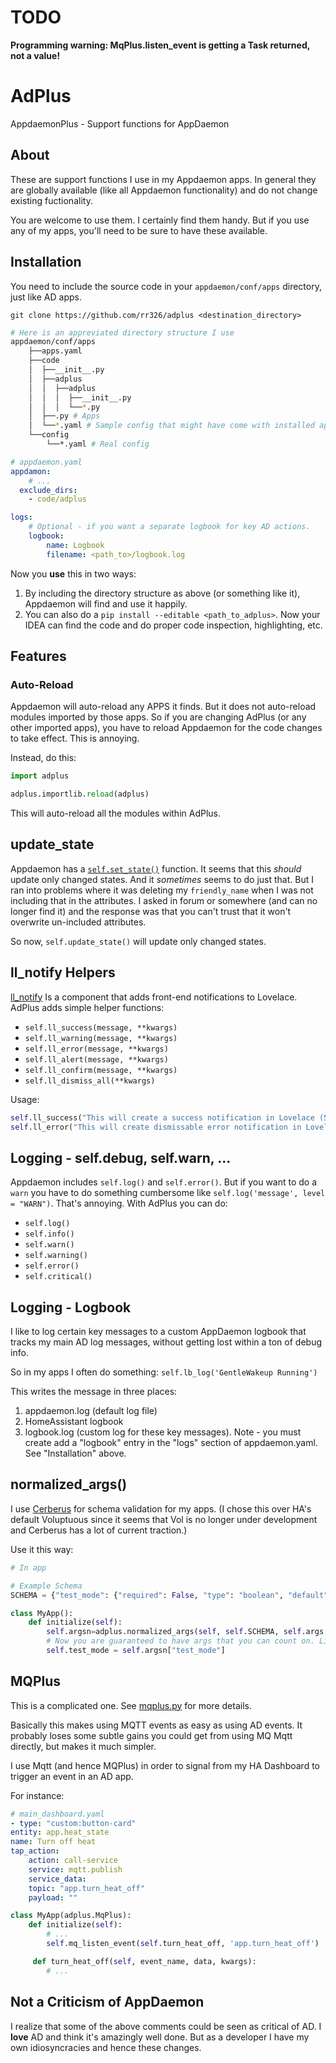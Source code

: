 # TODO
**Programming warning: MqPlus.listen_event is getting a Task returned, not a value!**

# AdPlus
AppdaemonPlus - Support functions for AppDaemon

## About
These are support functions I use in my Appdaemon apps. In general they 
are globally available (like all Appdaemon functionality) and do not change
existing fuctionality.

You are welcome to use them. I certainly find them handy. But if you use any of my apps, you'll need to be sure to have these available.

## Installation
You need to include the source code in your `appdaemon/conf/apps` directory, just like AD apps. 

```
git clone https://github.com/rr326/adplus <destination_directory>
```

```bash
# Here is an appreviated directory structure I use
appdaemon/conf/apps
    ├──apps.yaml
    ├──code
    │  ├──__init__.py
    │  ├──adplus
    │  │  ├──adplus
    │  │  │  ├──__init__.py
    │  │  │  └──*.py
    │  ├──.py # Apps
    │  └──*.yaml # Sample config that might have come with installed apps
    └──config
        └──*.yaml # Real config
```

```yaml
# appdaemon.yaml
appdamon:
    # ...
  exclude_dirs:
    - code/adplus

logs:
    # Optional - if you want a separate logbook for key AD actions.
    logbook:
        name: Logbook
        filename: <path_to>/logbook.log

```

Now you **use** this in two ways:
1. By including the directory structure as above (or something like it), Appdaemon will find and use it happily.
2. You can also do a `pip install --editable <path_to_adplus>`. Now your IDEA can find the code and do proper code inspection, highlighting, etc. 



## Features

### Auto-Reload
Appdaemon will auto-reload any APPS it finds. But it does not auto-reload modules imported by those apps.
So if you are changing AdPlus (or any other imported apps), you have to reload Appdaemon for the code changes
to take effect. This is annoying.

Instead, do this:

```python
import adplus

adplus.importlib.reload(adplus)
```
This will auto-reload all the modules within AdPlus.
## update_state
Appdaemon has a [`self.set_state()`](https://appdaemon.readthedocs.io/en/latest/AD_API_REFERENCE.html#appdaemon.adapi.ADAPI.set_state) function. It seems that this *should* update only changed states. And it *sometimes* seems to do just that. But I ran into problems where it was deleting my `friendly_name` when I was not including that in the attributes. I asked in forum or somewhere (and can no longer find it) and the response was that you can't trust that it won't overwrite un-included attributes.

So now, `self.update_state()` will update only changed states.

## ll_notify Helpers
[ll_notify](https://github.com/rr326/ha_ll_notify) Is a component that adds front-end notifications to Lovelace. AdPlus adds simple helper functions:
* `self.ll_success(message, **kwargs)`
* `self.ll_warning(message, **kwargs)`
* `self.ll_error(message, **kwargs)`
* `self.ll_alert(message, **kwargs)`
* `self.ll_confirm(message, **kwargs)`
* `self.ll_dismiss_all(**kwargs)`

Usage:
```python
self.ll_success("This will create a success notification in Lovelace (5 secs)")
self.ll_error("This will create dismissable error notification in Lovelace", wait=0)
```

## Logging - self.debug, self.warn, ...
Appdaemon includes `self.log()` and `self.error()`. But if you want to do a `warn` you have to do something cumbersome like `self.log('message', level = "WARN")`. That's annoying.  With AdPlus you can do:
* `self.log()`
* `self.info()`
* `self.warn()`
* `self.warning()`
* `self.error()`
* `self.critical()`

## Logging - Logbook
I like to log certain key messages to a custom AppDaemon logbook that tracks my main AD log messages, without getting lost within a ton of debug info.

So in my apps I often do something: `self.lb_log('GentleWakeup Running')`

This writes the message in three places:

1. appdaemon.log (default log file)
2. HomeAssistant logbook
3. logbook.log (custom log for these key messages). Note - you must create add a "logbook" entry in the "logs" section of appdaemon.yaml. See "Installation" above.

## normalized_args()
I use [Cerberus](https://docs.python-cerberus.org/en/stable/index.html) for schema validation for my apps. (I chose this over HA's default Voluptuous since it seems that Vol is no longer under development and Cerberus has a lot of current traction.)

Use it this way:

```python
# In app

# Example Schema
SCHEMA = {"test_mode": {"required": False, "type": "boolean", "default": False}}

class MyApp():
    def initialize(self):
        self.argsn=adplus.normalized_args(self, self.SCHEMA, self.args, debug=False)
        # Now you are guaranteed to have args that you can count on. Like:
        self.test_mode = self.argsn["test_mode"]

```

## MQPlus
This is a complicated one. See [mqplus.py](./mqplus.py) for more details.

Basically this makes using MQTT events as easy as using AD events.  It probably loses 
some subtle gains you could get from using MQ Mqtt directly, but makes it much simpler. 

I use Mqtt (and hence MQPlus) in order to signal from my HA Dashboard to trigger an event in an AD app.

For instance:
```yaml
# main_dashboard.yaml
- type: "custom:button-card"
entity: app.heat_state
name: Turn off heat
tap_action:
    action: call-service
    service: mqtt.publish
    service_data:
    topic: "app.turn_heat_off"
    payload: ""
```

```python
class MyApp(adplus.MqPlus):
    def initialize(self):
        # ...
        self.mq_listen_event(self.turn_heat_off, 'app.turn_heat_off')

     def turn_heat_off(self, event_name, data, kwargs): 
        # ...
```

## Not a Criticism of AppDaemon
I realize that some of the above comments could be seen as critical of AD. I **love** AD and think it's amazingly well done. But as a developer I have my own idiosyncracies and hence these changes. 
